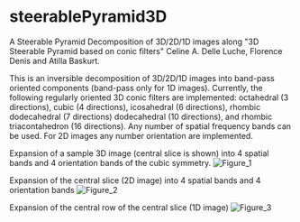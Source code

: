 # steerablePyramid3D
A Steerable Pyramid Decomposition of 3D/2D/1D images along "3D Steerable Pyramid based on conic filters"
Celine A. Delle Luche, Florence Denis and Atilla Baskurt. 

This is an inversible decomposition of 3D/2D/1D images into band-pass oriented components (band-pass only for 1D images). Currently, the following regularly oriented 3D conic filters are implemented: octahedral (3 directions), cubic (4 directions), icosahedral (6 directions), rhombic dodecahedral (7 directions) dodecahedral (10 directions), and rhombic triacontahedron (16 directions). Any number of spatial frequency bands can be used. For 2D images any number orientation are implemented. 

Expansion of a sample 3D image (central slice is shown) into 4 spatial bands and 4 orientation bands of the cubic symmetry. 
![Figure_1](https://github.com/user-attachments/assets/fca25ed0-012f-4ede-be72-dae28a472e28)

Expansion of the central slice (2D image) into 4 spatial bands and 4 orientation bands
![Figure_2](https://github.com/user-attachments/assets/3bcd3253-f008-429b-855b-2ee6a865cf9e)

Expansion of the central row of the central slice (1D image)
![Figure_3](https://github.com/user-attachments/assets/4f67aecd-b829-4ba6-bec3-8e6c07e15fb6)
